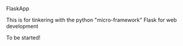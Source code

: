 FlaskApp

This is for tinkering with the python "micro-framework" Flask for web development

To be started!
